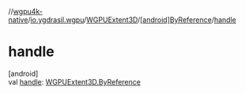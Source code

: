 //[wgpu4k-native](../../../../index.md)/[io.ygdrasil.wgpu](../../index.md)/[WGPUExtent3D](../index.md)/[[android]ByReference](index.md)/[handle](handle.md)

# handle

[android]\
val [handle](handle.md): [WGPUExtent3D.ByReference](../../../io.ygdrasil.wgpu.android/-w-g-p-u-extent3-d/-by-reference/index.md)